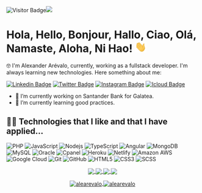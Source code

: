 ![Visitor Badge](https://visitor-badge.laobi.icu/badge?page_id=alearevalo.alearevalo)![](https://hit.yhype.me/github/profile?user=alearevalo)

# Hola, Hello, Bonjour, Hallo, Ciao, Olá, Namaste, Aloha, Ni Hao! <img src="https://raw.githubusercontent.com/erdkse/erdkse/main/wave.gif" width="30">

🤓 I'm Alexander Arévalo, currently, working as a fullstack developer. I'm always learning new technologies. Here something about me:

[![Linkedin Badge](https://img.shields.io/badge/-alearevaloj-blue?style=flat&logo=Linkedin&logoColor=white&link=https://www.linkedin.com/in/alearevaloj/)](https://www.linkedin.com/in/alearevaloj/)
[![Twitter Badge](https://img.shields.io/badge/-alearevaloj-1DA1F2?style=flat&logo=twitter&logoColor=white&link=https://twitter.com/alearevaloj/)](https://twitter.com/alearevaloj)
[![Instagram Badge](https://img.shields.io/badge/-alearevaloj-8a3ab9?style=flat&logo=instagram&logoColor=white&link=https://instagram.com/alearevaloj/)](https://instagram.com/alearevaloj)
[![Icloud Badge](https://img.shields.io/badge/-hello@alearevalo.dev-BB001B?style=flat&logo=Gmail&logoColor=white&link=mailto:hello@alearevalo.dev)](mailto:hello@alearevalo.dev)

- 🔭 I’m currently working on Santander Bank for Galatea.
- 🌱 I’m currently learning good practices.

## 👨‍💻 Technologies that I like and that I have applied...

![PHP](https://img.shields.io/badge/-PHP-2E64FE?style=flat&logo=php&logoColor=white)
![JavaScript](https://img.shields.io/badge/-JavaScript-323330?style=flat&logo=javascript&logoColor=white)
![Nodejs](https://img.shields.io/badge/-Nodejs-68a063?style=flat&logo=Node.js&logoColor=white)
![TypeScript](https://img.shields.io/badge/-TypeScript-007ACC?style=flat&logo=typescript&logoColor=white)
![Angular](https://img.shields.io/badge/-Angular-FE2E2E?style=flat&logo=angular&logoColor=white)
![MongoDB](https://img.shields.io/badge/-MongoDB-4DB33D?style=flat&logo=mongodb&logoColor=white)
![MySQL](https://img.shields.io/badge/-MySQL-00758F?style=flat&logo=mysql&logoColor=white)
![Oracle](https://img.shields.io/badge/-Oracle-FE2E2E?style=flat&logo=oracle&logoColor=white)
![Cpanel](https://img.shields.io/badge/Cpanel-FF9900?style=flat&logo=Cpanel&logoColor=white)
![Heroku](https://img.shields.io/badge/-Heroku-8a3ab9?style=flat&logo=heroku&logoColor=white)
![Netlify](https://img.shields.io/badge/-Netlify-00758F?style=flat&logo=netlify&logoColor=white)
![Amazon AWS](https://img.shields.io/badge/Amazon%20AWS-FF9900?style=flat&logo=amazon-aws&logoColor=white)
![Google Cloud](https://img.shields.io/badge/Google%20Cloud-4285F4?style=flat&logo=google-cloud&logoColor=white)
![Git](https://img.shields.io/badge/-Git-f34f29?style=flat&logo=git&logoColor=white)
![GitHub](https://img.shields.io/badge/-GitHub-1C1C1C?style=flat&logo=github&logoColor=white)
![HTML5](https://img.shields.io/badge/-HTML5-f06529?style=flat&logo=html5&logoColor=white)
![CSS3](https://img.shields.io/badge/-CSS3-264de4?style=flat&logo=css3&logoColor=white)
![SCSS](https://img.shields.io/badge/-SCSS-CC6699?style=flat&logo=sass&logoColor=white)

<p align="center">
    <a href="https://github.com/alearevalo#gh-light-mode-only">
        <img height="210em" src="https://github-readme-stats.vercel.app/api?username=alearevalo&count_private=true&show_icons=true&include_all_commits=true&custom_title=alearevalo%27s%20github%20stats&hide_border=true&line_height=28&theme=graywhite" align = "center"/>
    </a>
    <a href="https://github.com/alearevalo#gh-light-mode-only">
        <img height="210em" src="https://github-readme-stats.vercel.app/api/top-langs/?username=alearevalo&count_private=true&show_icons=true&include_all_commits=true&layout=compact&hide_border=true&langs_count=10&theme=graywhite" align = "center"/>
    </a>
    <a href="https://github.com/alearevalo#gh-dark-mode-only">
        <img height="210em" src="https://github-readme-stats.vercel.app/api?username=alearevalo&count_private=true&show_icons=true&include_all_commits=true&custom_title=erdkse%27s%20github%20stats&hide_border=true&line_height=28&theme=dark" align = "center"/>
    </a>
    <a href="https://github.com/alearevalo#gh-dark-mode-only">
        <img height="210em" src="https://github-readme-stats.vercel.app/api/top-langs/?username=alearevalo&count_private=true&show_icons=true&include_all_commits=true&layout=compact&hide_border=true&langs_count=10&theme=dark" align = "center"/>
    </a>

</p>

<p align="center">
    <a href="https://github.com/alearevalo#gh-light-mode-only">
        <img height="210em" align="center" src="https://github-readme-streak-stats.herokuapp.com/?user=alearevalo&theme=default" alt="alearevalo" />
    </a>
    <a href="https://github.com/alearevalo#gh-dark-mode-only">
        <img height="210em" align="center" src="https://github-readme-streak-stats.herokuapp.com/?user=alearevalo&theme=dark" alt="alearevalo" />
    </a>
</p>
